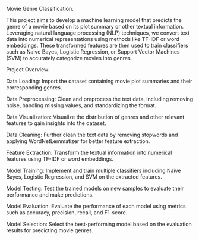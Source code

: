 Movie Genre Classification.

This project aims to develop a machine learning model that predicts the genre of a movie based on its plot summary or other textual information. Leveraging natural language processing (NLP) techniques, we convert text data into numerical representations using methods like TF-IDF or word embeddings. These transformed features are then used to train classifiers such as Naive Bayes, Logistic Regression, or Support Vector Machines (SVM) to accurately categorize movies into genres.

Project Overview:

Data Loading: Import the dataset containing movie plot summaries and their corresponding genres.

Data Preprocessing: Clean and preprocess the text data, including removing noise, handling missing values, and standardizing the format.

Data Visualization: Visualize the distribution of genres and other relevant features to gain insights into the dataset.

Data Cleaning: Further clean the text data by removing stopwords and applying WordNetLemmatizer for better feature extraction.

Feature Extraction: Transform the textual information into numerical features using TF-IDF or word embeddings.

Model Training: Implement and train multiple classifiers including Naive Bayes, Logistic Regression, and SVM on the extracted features.

Model Testing: Test the trained models on new samples to evaluate their performance and make predictions.

Model Evaluation: Evaluate the performance of each model using metrics such as accuracy, precision, recall, and F1-score.

Model Selection: Select the best-performing model based on the evaluation results for predicting movie genres.

